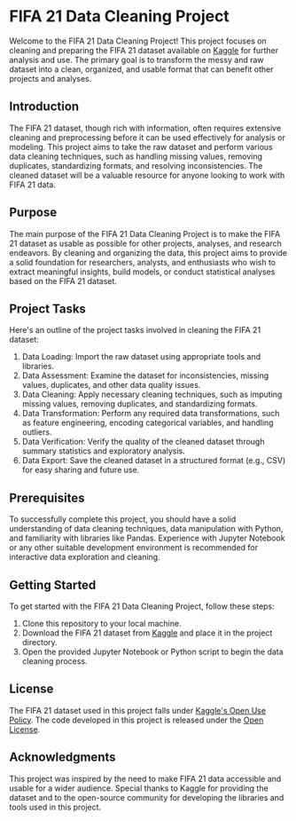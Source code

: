 # FIFA 21 Data Cleaning Project

Welcome to the FIFA 21 Data Cleaning Project! This project focuses on cleaning and preparing the FIFA 21 dataset available on [Kaggle](https://www.kaggle.com/datasets/yagunnersya/fifa-21-messy-raw-dataset-for-cleaning-exploring?select=fifa21_raw_data.csv%E2%80%8B) for further analysis and use. The primary goal is to transform the messy and raw dataset into a clean, organized, and usable format that can benefit other projects and analyses.

## Introduction

The FIFA 21 dataset, though rich with information, often requires extensive cleaning and preprocessing before it can be used effectively for analysis or modeling. This project aims to take the raw dataset and perform various data cleaning techniques, such as handling missing values, removing duplicates, standardizing formats, and resolving inconsistencies. The cleaned dataset will be a valuable resource for anyone looking to work with FIFA 21 data.

## Purpose

The main purpose of the FIFA 21 Data Cleaning Project is to make the FIFA 21 dataset as usable as possible for other projects, analyses, and research endeavors. By cleaning and organizing the data, this project aims to provide a solid foundation for researchers, analysts, and enthusiasts who wish to extract meaningful insights, build models, or conduct statistical analyses based on the FIFA 21 dataset.

## Project Tasks

Here's an outline of the project tasks involved in cleaning the FIFA 21 dataset:

1. Data Loading: Import the raw dataset using appropriate tools and libraries.
2. Data Assessment: Examine the dataset for inconsistencies, missing values, duplicates, and other data quality issues.
3. Data Cleaning: Apply necessary cleaning techniques, such as imputing missing values, removing duplicates, and standardizing formats.
4. Data Transformation: Perform any required data transformations, such as feature engineering, encoding categorical variables, and handling outliers.
5. Data Verification: Verify the quality of the cleaned dataset through summary statistics and exploratory analysis.
6. Data Export: Save the cleaned dataset in a structured format (e.g., CSV) for easy sharing and future use.

## Prerequisites

To successfully complete this project, you should have a solid understanding of data cleaning techniques, data manipulation with Python, and familiarity with libraries like Pandas. Experience with Jupyter Notebook or any other suitable development environment is recommended for interactive data exploration and cleaning.

## Getting Started

To get started with the FIFA 21 Data Cleaning Project, follow these steps:

1. Clone this repository to your local machine.
2. Download the FIFA 21 dataset from [Kaggle](https://www.kaggle.com/datasets/yagunnersya/fifa-21-messy-raw-dataset-for-cleaning-exploring?select=fifa21_raw_data.csv%E2%80%8B) and place it in the project directory.
3. Open the provided Jupyter Notebook or Python script to begin the data cleaning process.

## License

The FIFA 21 dataset used in this project falls under [Kaggle's Open Use Policy](https://www.kaggle.com/datasets/yagunnersya/fifa-21-messy-raw-dataset-for-cleaning-exploring?select=fifa21_raw_data.csv%E2%80%8B). The code developed in this project is released under the [Open License](LICENSE).

## Acknowledgments

This project was inspired by the need to make FIFA 21 data accessible and usable for a wider audience. Special thanks to Kaggle for providing the dataset and to the open-source community for developing the libraries and tools used in this project.

